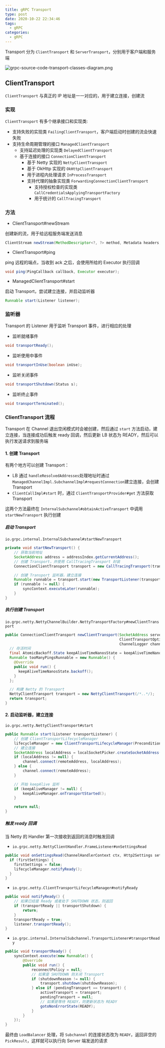 ```yaml
---
title: gRPC Transport
type: post
date: 2020-10-22 22:34:46
tags:
  - gRPC
categories:
  - gRPC
---
```


Transport 分为 `ClientTransport` 和 `ServerTransport`，分别用于客户端和服务端

![grpc-source-code-transport-classes-diagram.png](https://img.hellowood.dev/picture/grpc-source-code-transport-classes-diagram.png)

## ClientTransport

`ClientTransport` 与真正的 IP 地址是一一对应的，用于建立连接，创建流

### 实现

`ClientTransport` 有多个继承接口和实现类:

- 支持失败的实现类 `FailingClientTransport`，客户端启动时创建的流会快速失败
- 支持生命周期管理的接口 `ManagedClientTransport`
  - 支持延迟处理的实现类 `DelayedClientTransport`
  - 基于连接的接口 `ConnectionClientTransport`
    - 基于 Netty 实现的 `NettyClientTransport`
    - 基于 OkHttp 实现的 `OkHttpClientTransport`
    - 用于进程内处理请求 `InProcessTransport`
    - 支持代理的抽象实现类 `ForwardingConnectionClientTransport`
      - 支持授权检查的实现类 `CallCredentialsApplyingTransportFactory`
      - 用于统计的 `CallTracingTransport`

### 方法

- ClientTransport#newStream

创建新的流，用于给远程服务端发送消息

```java
ClientStream newStream(MethodDescriptor<?, ?> method, Metadata headers, CallOptions callOptions);
```

- ClientTransport#ping

ping 远程的端点，当收到 ack 之后，会使用所给的 Executor 执行回调

```java
void ping(PingCallback callback, Executor executor);
```

- ManagedClientTransport#start

启动 Transport，尝试建立连接，并启动监听器

```java
Runnable start(Listener listener);
```

### 监听器

Transport 的 Listener 用于监听 Transport 事件，进行相应的处理

- 监听就绪事件

```java
void transportReady();
```

- 监听使用中事件

```java
void transportInUse(boolean inUse);
```

- 监听关闭事件

```java
void transportShutdown(Status s);
```

- 监听终止事件

```java
void transportTerminated();
```

### ClientTransport 流程

Transport 在 Channel 退出空闲模式时会被创建，然后通过 `start` 方法启动，建立连接，当连接成功后触发 ready 回调，然后更新 LB 状态为 READY，然后可以执行发送请求到服务端

#### 1. 创建 Transport

有两个地方可以创建 Transport：

- LB 通过 `handleResolvedAddresses`处理地址时通过`ManagedChannelImpl.SubchannelImpl#requestConnection`建立连接，会创建 Transport
- `ClientCallImpl#start` 时，通过 `ClientTransportProvider#get` 方法获取 Transport

这两个方法最终在 `InternalSubchannel#obtainActiveTransport` 中调用 `startNewTransport` 执行创建

##### 启动 Transport

`io.grpc.internal.InternalSubchannel#startNewTransport`

```java
private void startNewTransport() {
    // 获取当前地址
    SocketAddress address = addressIndex.getCurrentAddress();
    // 创建 Transport，并使用 CallTracingTransport 封装
    ConnectionClientTransport transport = new CallTracingTransport(transportFactory.newClientTransport(address, options, transportLogger), callsTracer);

    // 创建 Transport 监听器，建立连接
    Runnable runnable = transport.start(new TransportListener(transport, address));
    if (runnable != null) {
        syncContext.executeLater(runnable);
    }
}
```

##### 执行创建 Transport

`io.grpc.netty.NettyChannelBuilder.NettyTransportFactory#newClientTransport`

```java
public ConnectionClientTransport newClientTransport(SocketAddress serverAddress,
                                                    ClientTransportOptions options,
                                                    ChannelLogger channelLogger) {
  // 存活时间
  final AtomicBackoff.State keepAliveTimeNanosState = keepAliveTimeNanos.getState();
  Runnable tooManyPingsRunnable = new Runnable() {
    @Override
    public void run() {
      keepAliveTimeNanosState.backoff();
    }
  };

  // 构建 Netty 的 Transport
  NettyClientTransport transport = new NettyClientTransport(/*..*/);
  return transport;
}
```

#### 2. 启动监听器，建立连接

`io.grpc.netty.NettyClientTransport#start`

```java
public Runnable start(Listener transportListener) {
    // 创建 ClientTransportLifecycleManager
    lifecycleManager = new ClientTransportLifecycleManager(Preconditions.checkNotNull(transportListener, "listener"));
    // 建立连接
    SocketAddress localAddress = localSocketPicker.createSocketAddress(remoteAddress, eagAttributes);
    if (localAddress != null) {
        channel.connect(remoteAddress, localAddress);
    } else {
        channel.connect(remoteAddress);
    }

    // 开始 keepAlive 监听
    if (keepAliveManager != null) {
        keepAliveManager.onTransportStarted();
    }

    return null;
}
```

##### 触发 ready 回调

当 Netty 的 Handler 第一次接收到返回的消息时触发回调

- `io.grpc.netty.NettyClientHandler.FrameListener#onSettingsRead`

```java
public void onSettingsRead(ChannelHandlerContext ctx, Http2Settings settings) {
  if (firstSettings) {
    firstSettings = false;
    lifecycleManager.notifyReady();
  }
}
```

- `io.grpc.netty.ClientTransportLifecycleManager#notifyReady`

```java
public void notifyReady() {
    // 如果已经是 Ready 或者处于 SHUTDOWN 状态，则返回
    if (transportReady || transportShutdown) {
        return;
    }
    transportReady = true;
    listener.transportReady();
}
```

- `io.grpc.internal.InternalSubchannel.TransportListener#transportReady`

```java
public void transportReady() {
    syncContext.execute(new Runnable() {
        @Override
        public void run() {
            reconnectPolicy = null;
            // 如果是 SHUTDOWN 则关闭 Transport
            if (shutdownReason != null) {
                transport.shutdown(shutdownReason);
            } else if (pendingTransport == transport) {
                activeTransport = transport;
                pendingTransport = null;
                // 如果是等待 READY，则更新状态为 READY
                gotoNonErrorState(READY);
            }
        }
    });
}
```

最终由 `LoadBalancer` 处理，将 `Subchannel` 的连接状态改为 `READY`，返回非空的 `PickResult`，这样就可以执行向 Server 端发送的请求
